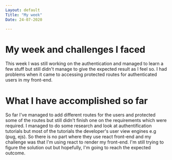 ```yaml
---
Layout: default
Title: "My week"
Date: 24-07-2020

---
```

# My week and challenges I faced

This week I was still working on the authentication and managed to learn a few stuff but still didn't manage to give the expected result as I feel so. I had problems when it came to accessing protected routes for authenticated users in my front-end.

# What I have accomplished so far

So far I've managed to add different routes for the users and protected some of the routes but still didn't finish one on the requirements which were required. I managed to do some research and look at authentification tutorials but most of the tutorials the developer's user view engines e.g (pug, ejs). So there is no part where they use react front-end and my challenge was that I'm using react to render my front-end. I'm still trying to figure the solution out but hopefully, I'm going to reach the expected outcome. 